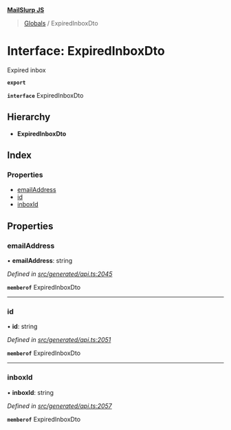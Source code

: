 **[MailSlurp JS](../README.md)**

> [Globals](../README.md) / ExpiredInboxDto

# Interface: ExpiredInboxDto

Expired inbox

**`export`** 

**`interface`** ExpiredInboxDto

## Hierarchy

* **ExpiredInboxDto**

## Index

### Properties

* [emailAddress](expiredinboxdto.md#emailaddress)
* [id](expiredinboxdto.md#id)
* [inboxId](expiredinboxdto.md#inboxid)

## Properties

### emailAddress

•  **emailAddress**: string

*Defined in [src/generated/api.ts:2045](https://github.com/mailslurp/mailslurp-client/blob/5a4fc29/src/generated/api.ts#L2045)*

**`memberof`** ExpiredInboxDto

___

### id

•  **id**: string

*Defined in [src/generated/api.ts:2051](https://github.com/mailslurp/mailslurp-client/blob/5a4fc29/src/generated/api.ts#L2051)*

**`memberof`** ExpiredInboxDto

___

### inboxId

•  **inboxId**: string

*Defined in [src/generated/api.ts:2057](https://github.com/mailslurp/mailslurp-client/blob/5a4fc29/src/generated/api.ts#L2057)*

**`memberof`** ExpiredInboxDto
